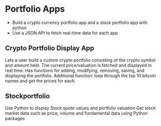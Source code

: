 # Portfolio Apps
 - Build a crypto currency portfolio app and a stock portfolio app with python
 - Use a JSON API to fetch real-time data for each app

## Crypto Portfolio Display App
Lets a user build a custom crypto portfolio consisting of the crypto symbol and amount held. The current price/valuation is fetched and displayed in real time.
Has functions for adding, modifying, removing, saving, and displaying the portfolio.
Additional function: loop through the top 10 bitcoin names and get the prices for each.

## Stockportfolio 
Use Python to display Stock quote values and portfolio valuation
Get stock market data such as price, volume and fundamental data using Python packages




